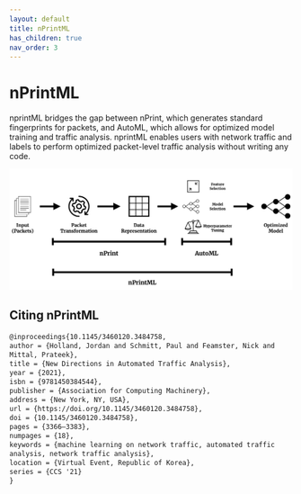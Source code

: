 ```yaml
---
layout: default
title: nPrintML
has_children: true
nav_order: 3
---
```


# nPrintML

nprintML bridges the gap between nPrint, which generates standard fingerprints for packets, and AutoML, which allows for optimized model training and traffic analysis. nprintML enables users with network traffic and labels to perform optimized packet-level traffic analysis without writing any code.

![nPrintml](nprintml.png)


## Citing nPrintML

```
@inproceedings{10.1145/3460120.3484758,
author = {Holland, Jordan and Schmitt, Paul and Feamster, Nick and Mittal, Prateek},
title = {New Directions in Automated Traffic Analysis},
year = {2021},
isbn = {9781450384544},
publisher = {Association for Computing Machinery},
address = {New York, NY, USA},
url = {https://doi.org/10.1145/3460120.3484758},
doi = {10.1145/3460120.3484758},
pages = {3366–3383},
numpages = {18},
keywords = {machine learning on network traffic, automated traffic analysis, network traffic analysis},
location = {Virtual Event, Republic of Korea},
series = {CCS '21}
}
```
